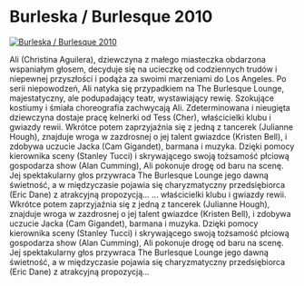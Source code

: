 Burleska / Burlesque 2010 
=============
[![Burleska / Burlesque 2010 ](http://vidos.pl/images/player.gif)](http://vidos.pl/burleska-burlesque-2010)

 Ali (Christina Aguilera), dziewczyna z małego miasteczka obdarzona wspaniałym głosem, decyduje się na ucieczkę od codziennych trudów i niepewnej przyszłości i podąża za swoimi marzeniami do Los Angeles. Po serii niepowodzeń, Ali natyka się przypadkiem na The Burlesque Lounge, majestatyczny, ale podupadający teatr, wystawiający rewię. Szokujące kostiumy i śmiała choreografia zachwycają Ali. Zdeterminowana i nieugięta dziewczyna dostaje pracę kelnerki od Tess (Cher), właścicielki klubu i gwiazdy rewii. Wkrótce potem zaprzyjaźnia się z jedną z tancerek (Julianne Hough), znajduje wroga w zazdrosnej o jej talent gwiazdce (Kristen Bell), i zdobywa uczucie Jacka (Cam Gigandet), barmana i muzyka. Dzięki pomocy kierownika sceny (Stanley Tucci) i skrywającego swoją tożsamość płciową gospodarza show (Alan Cumming), Ali pokonuje drogę od baru na scenę. Jej spektakularny głos przywraca The Burlesque Lounge jego dawną świetność, a w międzyczasie pojawia się charyzmatyczny przedsiębiorca (Eric Dane) z atrakcyjną propozycją...   ... właścicielki klubu i gwiazdy rewii. Wkrótce potem zaprzyjaźnia się z jedną z tancerek (Julianne Hough), znajduje wroga w zazdrosnej o jej talent gwiazdce (Kristen Bell), i zdobywa uczucie Jacka (Cam Gigandet), barmana i muzyka. Dzięki pomocy kierownika sceny (Stanley Tucci) i skrywającego swoją tożsamość płciową gospodarza show (Alan Cumming), Ali pokonuje drogę od baru na scenę. Jej spektakularny głos przywraca The Burlesque Lounge jego dawną świetność, a w międzyczasie pojawia się charyzmatyczny przedsiębiorca (Eric Dane) z atrakcyjną propozycją...
